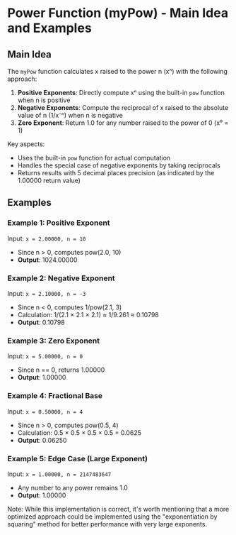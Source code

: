 # Power Function (myPow) - Main Idea and Examples

## Main Idea

The `myPow` function calculates x raised to the power n (xⁿ) with the following approach:

1. **Positive Exponents**: Directly compute xⁿ using the built-in `pow` function when n is positive
2. **Negative Exponents**: Compute the reciprocal of x raised to the absolute value of n (1/x⁻ⁿ) when n is negative
3. **Zero Exponent**: Return 1.0 for any number raised to the power of 0 (x⁰ = 1)

Key aspects:
- Uses the built-in `pow` function for actual computation
- Handles the special case of negative exponents by taking reciprocals
- Returns results with 5 decimal places precision (as indicated by the 1.00000 return value)

## Examples

### Example 1: Positive Exponent
Input: `x = 2.00000, n = 10`
- Since n > 0, computes pow(2.0, 10)
- **Output**: 1024.00000

### Example 2: Negative Exponent
Input: `x = 2.10000, n = -3`
- Since n < 0, computes 1/pow(2.1, 3)
- Calculation: 1/(2.1 × 2.1 × 2.1) ≈ 1/9.261 ≈ 0.10798
- **Output**: 0.10798

### Example 3: Zero Exponent
Input: `x = 5.00000, n = 0`
- Since n == 0, returns 1.00000
- **Output**: 1.00000

### Example 4: Fractional Base
Input: `x = 0.50000, n = 4`
- Since n > 0, computes pow(0.5, 4)
- Calculation: 0.5 × 0.5 × 0.5 × 0.5 = 0.0625
- **Output**: 0.06250

### Example 5: Edge Case (Large Exponent)
Input: `x = 1.00000, n = 2147483647`
- Any number to any power remains 1.0
- **Output**: 1.00000

Note: While this implementation is correct, it's worth mentioning that a more optimized approach could be implemented using the "exponentiation by squaring" method for better performance with very large exponents.
